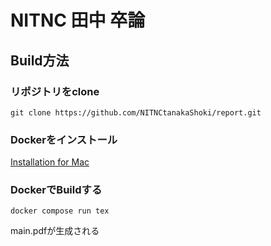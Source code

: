 # NITNC 田中 卒論

## Build方法

### リポジトリをclone

```Shell
git clone https://github.com/NITNCtanakaShoki/report.git
```

### Dockerをインストール

[Installation for Mac](https://docs.docker.com/desktop/install/mac-install/)

### DockerでBuildする

```Shell
docker compose run tex
```

main.pdfが生成される